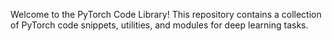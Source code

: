 Welcome to the PyTorch Code Library! This repository contains a collection of PyTorch code snippets, utilities, and modules for deep learning tasks.
